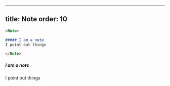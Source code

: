 ***

title: Note
order: 10
---------

```md
<Note>

##### I am a note
I point out things

</Note>
```

<Note>

##### I am a note

I point out things

</Note>
